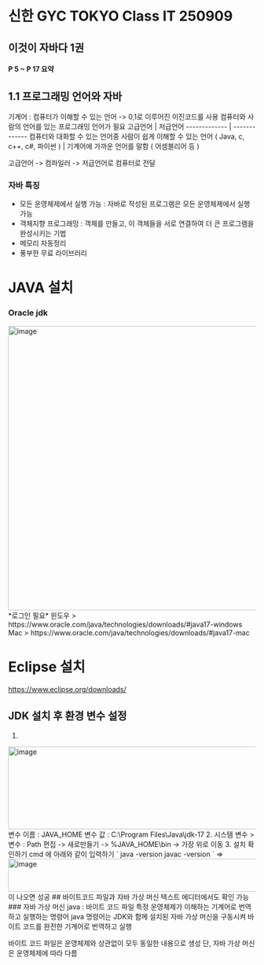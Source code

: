 # 신한 GYC TOKYO Class IT 250909 
## 이것이 자바다 1권 
#### P 5 ~ P 17 요약 

## 1.1 프로그래밍 언어와 자바 
기계어 : 컴퓨터가 이해할 수 있는 언어 -> 0,1로 이루어진 이진코드를 사용
컴퓨터와 사람의 언어를 있는 프로그래밍 언어가 필요 
고급언어  | 저급언어
------------- | -------------
컴퓨터와 대화할 수 있는 언어중 사람이 쉽게 이해할 수 있는 언어 ( Java, c, c++, c#, 파이썬 ) | 기계어에 가까운 언어를 말함 ( 어셈블리어 등 ) 

고급언어 -> 컴파일러 -> 저급언어로 컴퓨터로 전달 

### 자바 특징 
- 모든 운영체제에서 실행 가능 : 자바로 작성된 프로그램은 모든 운영체제에서 실행 가능
- 객체지향 프로그래밍 : 객체를 만들고, 이 객체들을 서로 연결하여 더 큰 프로그램을 완성시키는 기법
- 메모리 자동정리
- 풍부한 무료 라이브러리

# JAVA 설치
### Oracle jdk
<img width="1379" height="578" alt="image" src="https://github.com/user-attachments/assets/7b40ca0b-ebc3-452d-9ecc-656ba770a528" />
*로그인 필요*
윈도우 > https://www.oracle.com/java/technologies/downloads/#java17-windows
Mac > https://www.oracle.com/java/technologies/downloads/#java17-mac

# Eclipse 설치
https://www.eclipse.org/downloads/

## JDK 설치 후 환경 변수 설정
1. 
<img width="657" height="168" alt="image" src="https://github.com/user-attachments/assets/59758062-795b-4e37-ab34-e4549a52c010" />
변수 이름 : JAVA_HOME
변수 값 : C:\Program Files\Java\jdk-17
2. 
시스템 변수 > 변수 : Path 편집 -> 새로만들기 -> %JAVA_HOME\bin -> 가장 위로 이동
3. 설치 확인하기
cmd 에 아래와 같이 입력하기 
`
java -version
javac -version 
`
=> <img width="778" height="67" alt="image" src="https://github.com/user-attachments/assets/ea5590a6-7f72-46bb-a058-8e2c6058544d" />
이 나오면 성공
## 바이트코드 파일과 자바 가상 머신
텍스트 에디터에서도 확인 가능 
### 자바 가상 머신 
java : 바이트 코드 파일 특정 운영체제가 이해하는 기계어로 번역하고 실행하는 명령어 
java 명령어는 JDK와 함께 설치된 자바 가상 머신을 구동시켜 바이트 코드를 완전한 기계어로 번역하고 실행

바이트 코드 파일은 운영체제와 상관없이 모두 동일한 내용으로 생성
단, 자바 가상 머신은 운영체제에 따라 다름 
 

